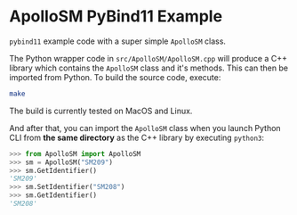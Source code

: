 # ApolloSM PyBind11 Example

`pybind11` example code with a super simple `ApolloSM` class.

The Python wrapper code in `src/ApolloSM/ApolloSM.cpp` will produce a C++ library which contains the `ApolloSM` class and it's methods. This can then be imported from Python. To build the source code, execute:

```bash
make
```

The build is currently tested on MacOS and Linux.

And after that, you can import the `ApolloSM` class when you launch Python CLI from **the same directory** as the C++ library by executing `python3`:

```python
>>> from ApolloSM import ApolloSM
>>> sm = ApolloSM("SM209")
>>> sm.GetIdentifier()
'SM209'
>>> sm.SetIdentifier("SM208")
>>> sm.GetIdentifier()
'SM208'
```
